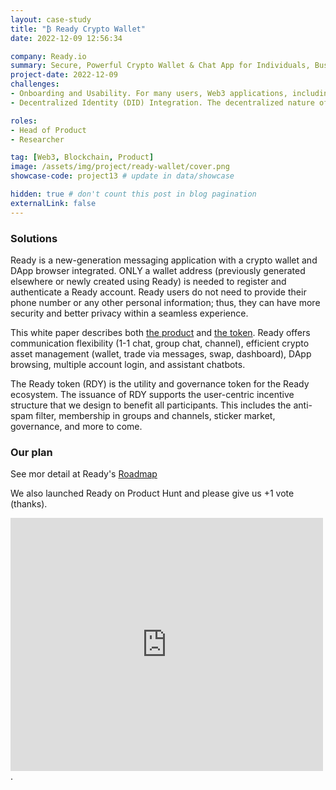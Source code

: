 ```yaml
---
layout: case-study
title: "₿ Ready Crypto Wallet"
date: 2022-12-09 12:56:34

company: Ready.io
summary: Secure, Powerful Crypto Wallet & Chat App for Individuals, Businesses, Everyone and Individuals.
project-date: 2022-12-09
challenges:
- Onboarding and Usability. For many users, Web3 applications, including crypto messaging apps, are complex due to concepts like wallets, keys, and tokens. The onboarding process can be intimidating for non-technical users. Web3 applications require users to manage wallets, private keys, and digital assets, which can be daunting for users not familiar with these concepts.
- Decentralized Identity (DID) Integration. The decentralized nature of Web3 means users don’t rely on centralized login systems (like Google or Facebook). Instead, decentralized identity solutions require handling cryptographic identities, which can be cumbersome.

roles:
- Head of Product
- Researcher

tag: [Web3, Blockchain, Product]
image: /assets/img/project/ready-wallet/cover.png
showcase-code: project13 # update in data/showcase

hidden: true # don't count this post in blog pagination
externalLink: false
---
```


### Solutions

Ready is a new-generation messaging application with a crypto wallet and DApp browser integrated. ONLY a wallet address (previously generated elsewhere or newly created using Ready) is needed to register and authenticate a Ready account. Ready users do not need to provide their phone number or any other personal information; thus, they can have more security and better privacy within a seamless experience. 

This white paper describes both [the product](https://ready.io/whitepaper/product-026aed46b4eb448cbc94ac0bf7f07560) and [the token](https://ready.io/whitepaper/token-5631222ac17f4bd88052fed833edd623). Ready offers communication flexibility (1-1 chat, group chat, channel), efficient crypto asset management (wallet, trade via messages, swap, dashboard), DApp browsing, multiple account login, and assistant chatbots. 

The Ready token (RDY) is the utility and governance token for the Ready ecosystem. The issuance of RDY supports the user-centric incentive structure that we design to benefit all participants. This includes the anti-spam filter, membership in groups and channels, sticker market, governance, and more to come. 

### Our plan

See mor detail at Ready's [Roadmap](https://ready.io/whitepaper/Roadmap-e768f599c6a74cd8afa6e56da7742299)

We also launched Ready on Product Hunt and please give us +1 vote (thanks).

<iframe style="border: none;" src="https://cards.producthunt.com/cards/posts/365008?v=1" width="500" height="405" frameborder="0" scrolling="no" allowfullscreen></iframe>.


